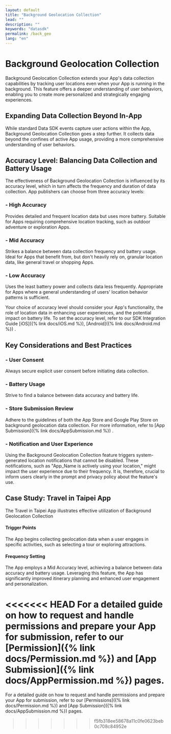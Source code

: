 ```yaml
---
layout: default
title: "Background Geolocation Collection"
lead: ""
description: ""
keywords: "datasdk"
permalink: /back_geo
lang: "en"
---
```

# Background Geolocation Collection

Background Geolocation Collection extends your App's data collection capabilities by tracking user locations even when your App is running in the background. This feature offers a deeper understanding of user behaviors, enabling you to create more personalized and strategically engaging experiences.

## Expanding Data Collection Beyond In-App

While standard Data SDK events capture user actions within the App, Background Geolocation Collection goes a step further. It collects data beyond the confines of active App usage, providing a more comprehensive understanding of user behaviors.

## Accuracy Level: Balancing Data Collection and Battery Usage

The effectiveness of Background Geolocation Collection is influenced by its accuracy level, which in turn affects the frequency and duration of data collection. App publishers can choose from three accuracy levels:

### - High Accuracy
Provides detailed and frequent location data but uses more battery. Suitable for Apps requiring comprehensive location tracking, such as outdoor adventure or exploration Apps.

### - Mid Accuracy
Strikes a balance between data collection frequency and battery usage. Ideal for Apps that benefit from, but don't heavily rely on, granular location data, like general travel or shopping Apps.

### - Low Accuracy
Uses the least battery power and collects data less frequently. Appropriate for Apps where a general understanding of users' location behavior patterns is sufficient.

Your choice of accuracy level should consider your App's functionality, the role of location data in enhancing user experiences, and the potential impact on battery life. To set the accuracy level, refer to our SDK Integration Guide [iOS]({% link docs/iOS.md %}), [Android]({% link docs/Android.md %}) .

## Key Considerations and Best Practices

### - User Consent
Always secure explicit user consent before initiating data collection.

### - Battery Usage
Strive to find a balance between data accuracy and battery life.

### - Store Submission Review
Adhere to the guidelines of both the App Store and Google Play Store on background geolocation data collection. For more information, refer to [App Submission]({% link docs/AppSubmission.md %}) .

### - Notification and User Experience
Using the Background Geolocation Collection feature triggers system-generated location notifications that cannot be disabled. These notifications, such as "App_Name is actively using your location," might impact the user experience due to their frequency. It is, therefore, crucial to inform users clearly in the prompt and privacy policy about the feature's use.

## Case Study: Travel in Taipei App

The Travel in Taipei App illustrates effective utilization of Background Geolocation Collection

#### Trigger Points
The App begins collecting geolocation data when a user engages in specific activities, such as selecting a tour or exploring attractions.
#### Frequency Setting
The App employs a Mid Accuracy level, achieving a balance between data accuracy and battery usage.
Leveraging this feature, the App has significantly improved itinerary planning and enhanced user engagement and personalization.

<<<<<<< HEAD
For a detailed guide on how to request and handle permissions and prepare your App for submission, refer to our [Permission]({% link docs/Permission.md %}) and [App Submission]({% link docs/AppPermission.md %}) pages.
=======
For a detailed guide on how to request and handle permissions and prepare your App for submission, refer to our [Permissions]({% link docs/Permission.md %}) and [App Submission]({% link docs/AppSubmission.md %}) pages.

>>>>>>> f5fb318ee58678a11c0fe0623beb0c708c84952e